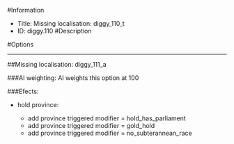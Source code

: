 #Information
 - Title: Missing localisation: diggy_110_t
 - ID: diggy.110
#Description

#Options

___
##Missing localisation: diggy_111_a

###AI weighting:
AI weights this option at 100


###Efects:<ul><li>hold province:</li><ul><li>add province triggered modifier = hold_has_parliament</li><li>add province triggered modifier = gold_hold</li><li>add province triggered modifier = no_subterannean_race</li></ul></ul>
